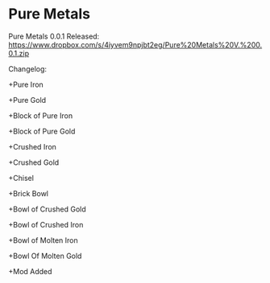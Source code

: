 Pure Metals
==========


Pure Metals 0.0.1 Released: https://www.dropbox.com/s/4iyvem9npjbt2eg/Pure%20Metals%20V.%200.0.1.zip

Changelog:

+Pure Iron

+Pure Gold

+Block of Pure Iron

+Block of Pure Gold

+Crushed Iron

+Crushed Gold

+Chisel

+Brick Bowl

+Bowl of Crushed Gold

+Bowl of Crushed Iron

+Bowl of Molten Iron

+Bowl Of Molten Gold

+Mod Added

